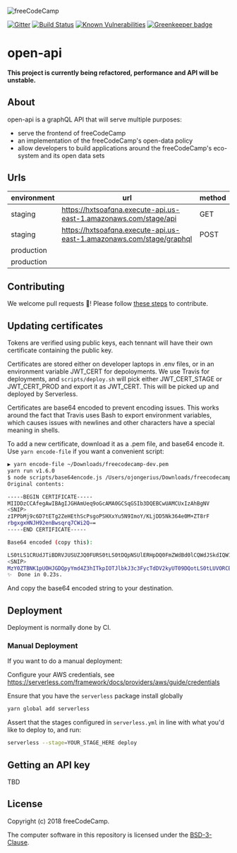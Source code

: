 ![freeCodeCamp](https://camo.githubusercontent.com/60c67cf9ac2db30d478d21755289c423e1f985c6/68747470733a2f2f73332e616d617a6f6e6177732e636f6d2f66726565636f646563616d702f776964652d736f6369616c2d62616e6e65722e706e67)

[![Gitter](https://badges.gitter.im/FreeCodeCamp/open-api.svg)](https://gitter.im/FreeCodeCamp/open-api?utm_source=badge&utm_medium=badge&utm_campaign=pr-badge)
[![Build Status](https://travis-ci.org/freeCodeCamp/open-api.svg?branch=staging)](https://travis-ci.org/freeCodeCamp/open-api)
[![Known Vulnerabilities](https://snyk.io/test/github/freecodecamp/open-api/badge.svg?targetFile=package.json)](https://snyk.io/test/github/freecodecamp/open-api?targetFile=package.json) [![Greenkeeper badge](https://badges.greenkeeper.io/freeCodeCamp/open-api.svg)](https://greenkeeper.io/)

# open-api

**This project is currently being refactored, performance and API will be unstable.**

## About

open-api is a graphQL API that will serve multiple purposes:

* serve the frontend of freeCodeCamp
* an implementation of the freeCodeCamp's open-data policy
* allow developers to build applications around the freeCodeCamp's eco-system and its open data sets

## Urls

| environment | url | method |
 ------- | --- | ---|
| staging     | https://hxtsoafqna.execute-api.us-east-1.amazonaws.com/stage/api | GET | 
| staging     | https://hxtsoafqna.execute-api.us-east-1.amazonaws.com/stage/graphql | POST |
| production | 
| production | 

## Contributing

We welcome pull requests 🎉! Please follow [these steps](.github/CONTRIBUTING.md) to contribute.

## Updating certificates

Tokens are verified using public keys, each tennant will have their own certificate containing the public key.

Certificates are stored either on developer laptops in .env files, or in an environment variable
JWT_CERT for depoloyments. We use Travis for deployments, and `scripts/deploy.sh`
will pick either JWT_CERT_STAGE or JWT_CERT_PROD and export it as JWT_CERT. This
will be picked up and deployed by Serverless.

Certificates are base64 encoded to prevent encoding issues. This works around the
fact that Travis uses Bash to export environment variables, which causes issues
with newlines and other characters have a special meaning in shells.

To add a new certificate, download it as a .pem file, and base64 encode it. Use `yarn encode-file` if you want a
convenient script:

```bash
▶ yarn encode-file ~/Downloads/freecodecamp-dev.pem
yarn run v1.6.0
$ node scripts/base64encode.js /Users/ojongerius/Downloads/freecodecamp-dev.pem
Original contents:

-----BEGIN CERTIFICATE-----
MIIDDzCCAfegAwIBAgIJGHAmUeq9oGcAMA0GCSqGSIb3DQEBCwUAMCUxIzAhBgNV
<SNIP>
zIPPbMj9c6D7tETg2ZeHEthScPsgoPSHXxYu5N9ImoY/KLjDD5Nk364e0M+ZT8rF
rbgxgxHNJH92enBwsqrq7CWi2Q==
-----END CERTIFICATE-----

Base64 encoded (copy this):

LS0tLS1CRUdJTiBDRVJUSUZJQ0FURS0tLS0tDQpNSUlERHpDQ0FmZWdBd0lCQWdJSkdIQW1VZXE5b0djQU1B
<SNIP>
MzY0ZTBNK1pUOHJGDQpyYmd4Z3hITkpIOTJlbkJ3c3FycTdDV2kyUT09DQotLS0tLUVORCBDRVJUSUZJQ0FURS0tLS0tDQo=
✨  Done in 0.23s.
```

And copy the base64 encoded string to your destination.

## Deployment

Deployment is normally done by CI.

### Manual Deployment

If you want to do a manual deployment:

Configure your AWS credentials, see <https://serverless.com/framework/docs/providers/aws/guide/credentials>

Ensure that you have the `serverless` package install globally

```sh
yarn global add serverless
```

Assert that the stages configured in `serverless.yml` in line with what you'd like to deploy to, and run:

```sh
serverless --stage=YOUR_STAGE_HERE deploy
```

## Getting an API key

TBD

## License

Copyright (c) 2018 freeCodeCamp.

The computer software in this repository is licensed under the [BSD-3-Clause](./LICENSE).
